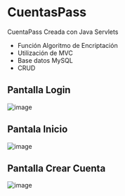 # CuentasPass

CuentaPass Creada con Java Servlets 
* Función Algoritmo de Encriptación
* Utilización de MVC
* Base datos MySQL
* CRUD

## Pantalla Login
![image](https://user-images.githubusercontent.com/23177282/113450515-b3d73d00-93c5-11eb-9d9d-ed9c0e490096.png)


## Pantala Inicio
![image](https://user-images.githubusercontent.com/23177282/113451633-fc8ff580-93c7-11eb-9170-073e88cfd57b.png)


## Pantalla Crear Cuenta
![image](https://user-images.githubusercontent.com/23177282/113450614-dd906400-93c5-11eb-8934-0517dd780f33.png)
